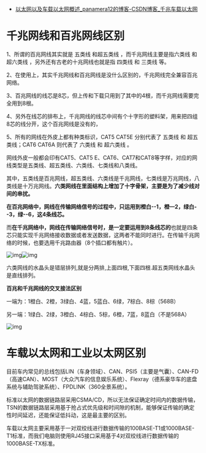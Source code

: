 - [以太网以及车载以太网概述_panamera12的博客-CSDN博客_千兆车载以太网](https://blog.csdn.net/wteruiycbqqvwt/article/details/113524352?spm=1001.2014.3001.5502)

# 千兆网线和百兆网线区别

1、所谓的百兆网线其实就是 五类线 和超五类线 ，而千兆网线主要是指六类线 和超六类线 ，另外还有古老的十兆网线也就是指 四类线 和 三类线 等。

2、在使用上，其实千兆网线和百兆网线是没什么区别的，千兆网线完全兼容百兆网络。

3、百兆网线的线芯是8芯，但上传和下载只用到了其中的4根，而千兆网线需要完全用到8根。

4、另外在线芯的排布上，千兆网线的线芯中间有个十字形的塑料架，用来把四组8芯的线分开，这个百兆网线是没有的，

5、所有的网线在外皮上都有种类标识，CAT5 CAT5E 分别代表了 五类线 和 超五类线；CAT6 CAT6A 则代表了 六类线 和 超六类线 。

网线外皮一般都会印有CAT5、CAT5 E、CAT6、CAT7和CAT8等字样，对应的网线类型是五类线、超五类线、六类线、七类线和八类线。

其中，五类线是百兆网线，超五类线、六类线是千兆网线，七类线是万兆网线，八类线是十万兆网线。**六类网线在里面结构上增加了十字骨架，主要是为了减少线对间的串扰。**

**在百兆网络中，网线在传输网络信号的过程中，只运用到橙白--1，橙—2，绿白--3，绿--6，这4条线芯。**

而**在千兆网络中，网线在传输网络信号时，是一定要运用到8条线芯的**也就是四条芯只能实现千兆网络接收数据或者发送数据，这两者不能同时进行。在传输千兆网络的时候，也要选用千兆路由器（8个插口都有触片）。

![img](https://img-blog.csdnimg.cn/2021020117144711.png?x-oss-process=image/watermark,type_ZmFuZ3poZW5naGVpdGk,shadow_10,text_aHR0cHM6Ly9ibG9nLmNzZG4ubmV0L3d0ZXJ1aXljYnFxdnd0,size_16,color_FFFFFF,t_70)![img](https://img-blog.csdnimg.cn/20210201171459545.png?x-oss-process=image/watermark,type_ZmFuZ3poZW5naGVpdGk,shadow_10,text_aHR0cHM6Ly9ibG9nLmNzZG4ubmV0L3d0ZXJ1aXljYnFxdnd0,size_16,color_FFFFFF,t_70)

 

 

六类网线的水晶头是错层排列,就是分两排,上面四根,下面四根.超五类网线水晶头是直线排列。

**百兆和千兆网线的交叉接法区别**

一端为：1橙白、2橙，3绿白、4蓝，5蓝白、6绿，7棕白、8棕（568B）

另一端：1绿白、2绿，3橙白、4棕白、5棕，6橙，7蓝，8蓝白（不是568A）

![img](https://img-blog.csdnimg.cn/20210201171122592.png?x-oss-process=image/watermark,type_ZmFuZ3poZW5naGVpdGk,shadow_10,text_aHR0cHM6Ly9ibG9nLmNzZG4ubmV0L3d0ZXJ1aXljYnFxdnd0,size_16,color_FFFFFF,t_70)

# 车载以太网和工业以太网区别

目前车内常见的总线包括LIN（车身领域）、CAN、PSI5（主要是气囊）、CAN-FD（高速CAN）、MOST（大众汽车的信息娱乐系统）、Flexray（德系豪华车的底盘系统与辅助驾驶系统）、FPDLINK（360全景系统）。

标准以太网的数据链路层采用CSMA/CD，所以无法保证确定时间内的数据传输，TSN的数据链路层采用基于抢占式优先级和时间隙的机制，能够保证传输的确定性时间延迟，还能保证低抖动，这是最主要的区别。

车载以太网主要采用基于一对双绞线进行数据传输的100BASE-T1或1000BASE-T1标准，而我们电脑则使用RJ45接口采用基于4对双绞线进行数据传输的1000BASE-TX标准。